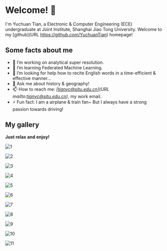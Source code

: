 # Welcome! 👋
I'm Yuchuan Tian, a Electronic & Computer Engineering (ECE) undergraduate at Joint Institute, Shanghai Jiao Tong University. Welcome to my [github](URL https://github.com/YuchuanTian) homepage! 

## Some facts about me
- 🔭 I’m working on analytical super resolution.
- 🌱 I’m learning Federated Machine Learning.
- 🤔 I’m looking for help how to recite English words in a time-efficient & effective manner...
- 💬 Ask me about history & geography!
- 📫 How to reach me: *[tianyc@sjtu.edu.cn](URL mailto:tianyc@sjtu.edu.cn)*, my work email.
- ⚡ Fun fact: I am a airplane & train fan~ But I always have a strong passion towards driving!

## My gallery

**Just relax and enjoy!**

![1](images\1.jpg)

![2](images\2.jpg)

![3](images\3.jpg)

![4](images\4.jpg)

![5](images\5.jpg)

![6](images\6.jpg)

![7](images\7.jpg)

![8](images\8.jpg)

![9](images\9.jpg)

![10](images\10.jpg)

![11](images\11.jpg)

